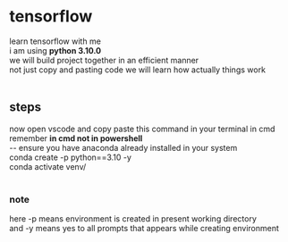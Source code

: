 # tensorflow
learn tensorflow with me<br>
i am using ****python 3.10.0****<br> 
we will build project together in an efficient manner<br>
not just copy and pasting code we will learn how actually things work<br><br>

## steps
now open vscode and copy paste this command in your terminal in cmd remember ****in cmd not in powershell****<br>
-- ensure you have anaconda already installed in your system<br>
conda create -p python==3.10 -y<br>
conda activate venv/<br><br>

### note<br>
here -p means environment is created in present working directory<br>
and -y means yes to all prompts that appears while creating environment<br>
